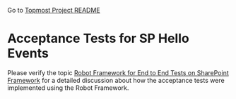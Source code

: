Go to [Topmost Project README](../README.md)

# Acceptance Tests for SP Hello Events

Please verify the topic [Robot Framework for End to End Tests on SharePoint Framework](https://github.com/leberns/sp-hello-events/wiki/Robot-Framework-for-End-to-End-Tests-on-SharePoint-Framework) for a detailed discussion about how the acceptance tests were implemented using the Robot Framework.
